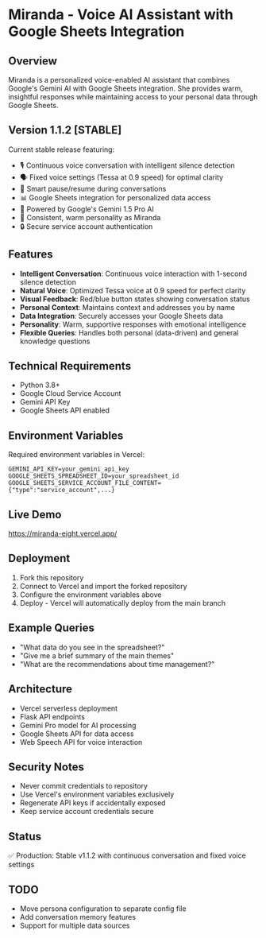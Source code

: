 # Miranda - Voice AI Assistant with Google Sheets Integration

## Overview
Miranda is a personalized voice-enabled AI assistant that combines Google's Gemini AI with Google Sheets integration. She provides warm, insightful responses while maintaining access to your personal data through Google Sheets.

## Version 1.1.2 [STABLE]
Current stable release featuring:
- 🎙️ Continuous voice conversation with intelligent silence detection
- 🗣️ Fixed voice settings (Tessa at 0.9 speed) for optimal clarity
- 🔄 Smart pause/resume during conversations
- 📊 Google Sheets integration for personalized data access
- 🤖 Powered by Google's Gemini 1.5 Pro AI
- 💬 Consistent, warm personality as Miranda
- 🔒 Secure service account authentication

## Features
- **Intelligent Conversation**: Continuous voice interaction with 1-second silence detection
- **Natural Voice**: Optimized Tessa voice at 0.9 speed for perfect clarity
- **Visual Feedback**: Red/blue button states showing conversation status
- **Personal Context**: Maintains context and addresses you by name
- **Data Integration**: Securely accesses your Google Sheets data
- **Personality**: Warm, supportive responses with emotional intelligence
- **Flexible Queries**: Handles both personal (data-driven) and general knowledge questions

## Technical Requirements
- Python 3.8+
- Google Cloud Service Account
- Gemini API Key
- Google Sheets API enabled

## Environment Variables
Required environment variables in Vercel:
```env
GEMINI_API_KEY=your_gemini_api_key
GOOGLE_SHEETS_SPREADSHEET_ID=your_spreadsheet_id
GOOGLE_SHEETS_SERVICE_ACCOUNT_FILE_CONTENT={"type":"service_account",...}
```

## Live Demo
https://miranda-eight.vercel.app/

## Deployment
1. Fork this repository
2. Connect to Vercel and import the forked repository
3. Configure the environment variables above
4. Deploy - Vercel will automatically deploy from the main branch

## Example Queries
- "What data do you see in the spreadsheet?"
- "Give me a brief summary of the main themes"
- "What are the recommendations about time management?"

## Architecture
- Vercel serverless deployment
- Flask API endpoints
- Gemini Pro model for AI processing
- Google Sheets API for data access
- Web Speech API for voice interaction

## Security Notes
- Never commit credentials to repository
- Use Vercel's environment variables exclusively
- Regenerate API keys if accidentally exposed
- Keep service account credentials secure

## Status
✅ Production: Stable v1.1.2 with continuous conversation and fixed voice settings

## TODO
- Move persona configuration to separate config file
- Add conversation memory features
- Support for multiple data sources 